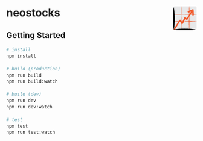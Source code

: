 # neostocks <img src="public/neostocks.png" align="right" />

## Getting Started

```sh
# install
npm install

# build (production)
npm run build
npm run build:watch

# build (dev)
npm run dev
npm run dev:watch

# test
npm test
npm run test:watch
```